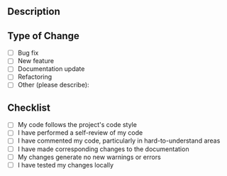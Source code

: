 ## Description
<!-- Provide a brief description of your changes -->

## Type of Change
<!-- Mark the relevant option with an 'x' -->
- [ ] Bug fix
- [ ] New feature
- [ ] Documentation update
- [ ] Refactoring
- [ ] Other (please describe):

## Checklist
- [ ] My code follows the project's code style
- [ ] I have performed a self-review of my code
- [ ] I have commented my code, particularly in hard-to-understand areas
- [ ] I have made corresponding changes to the documentation
- [ ] My changes generate no new warnings or errors
- [ ] I have tested my changes locally
